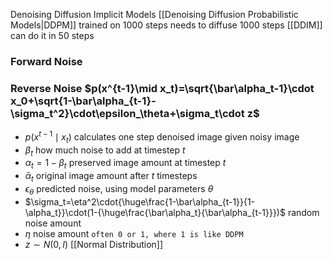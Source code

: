 Denoising Diffusion Implicit Models
[[Denoising Diffusion Probabilistic Models|DDPM]] trained on 1000 steps needs to diffuse 1000 steps 
[[DDIM]] can do it in 50 steps
### Forward Noise
### Reverse Noise $p(x^{t-1}\mid x_t)=\sqrt{\bar\alpha_t-1}\cdot x_0+\sqrt{1-\bar\alpha_{t-1}-\sigma_t^2}\cdot\epsilon_\theta+\sigma_t\cdot z$
- $p(x^{t-1}\mid x_t)$ calculates one step denoised image given noisy image
- $\beta_t$ how much noise to add at timestep $t$
- $\alpha_t=1-\beta_t$ preserved image amount at timestep $t$
- $\bar\alpha_t$ original image amount after $t$ timesteps
- $\epsilon_\theta$ predicted noise, using model parameters $\theta$
- $\sigma_t=\eta^2\cdot{\huge\frac{1-\bar\alpha_{t-1}}{1-\alpha_t}}\cdot(1-{\huge\frac{\bar\alpha_t}{\bar\alpha_{t-1}}})$ random noise amount
- $\eta$ noise amount `often 0 or 1, where 1 is like DDPM`
- $z\sim N(0,I)$ [[Normal Distribution]]
